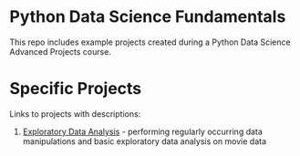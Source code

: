 # Python Data Science Fundamentals
This repo includes example projects created during a Python Data Science Advanced Projects course.

# Specific Projects
Links to projects with descriptions:
1. [Exploratory Data Analysis](https://github.com/brettkerstein/project_portfolio/tree/main/movie_eda) - performing regularly occurring data manipulations and basic exploratory data analysis on movie data